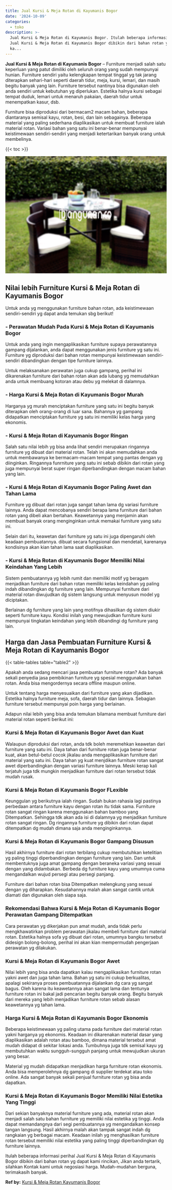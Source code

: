 ```yaml
---
title: Jual Kursi & Meja Rotan di Kayumanis Bogor
date: '2024-10-09'
categories:
  - toko
description: >-
  Jual Kursi & Meja Rotan di Kayumanis Bogor. Itulah beberapa informasi perihal
  Jual Kursi & Meja Rotan di Kayumanis Bogor dibikin dari bahan rotan yg dapat
  ka...
---
```


**Jual Kursi & Meja Rotan di Kayumanis Bogor** – Furniture menjadi salah satu keperluan yang patut dimiliki oleh seluruh orang yang sudah mempunyai hunian. Furniture sendiri yaitu kelengkapan tempat tinggal yg tak jarang diterapkan sehari-hari seperti daerah tidur, meja, kursi, lemari, dan masih begitu banyak yang lain. Furniture tersebut nantinya bisa digunakan oleh anda sendiri untuk kebutuhan yg diperlukan. Estetika halnya kursi sebagai tempat duduk, lemari untuk menaruh pakaian, daerah tidur untuk menempatkan kasur, dsb.

Furniture bisa diproduksi dari bermacam2 macam bahan, beberapa diantaranya semisal kayu, rotan, besi, dan lain sebagainya. Beberapa material yang paling sederhana diaplikasikan untuk membuat furniture ialah material rotan. Variasi bahan yang satu ini benar-benar mempunyai keistimewaan sendiri-sendiri yang menjadi ketertarikan banyak orang untuk membelinya.

{{< toc >}}

![Jual Kursi & Meja Rotan di Kayumanis Bogor](/images/kursi-meja-rotan-murah53.png)

## Nilai lebih Furniture Kursi & Meja Rotan di Kayumanis Bogor

Untuk anda yg menggunakan furniture bahan rotan, ada keistimewaan sendiri-sendiri yg dapat anda temukan sbg berikut!

### \- Perawatan Mudah Pada Kursi & Meja Rotan di Kayumanis Bogor

Untuk anda yang ingin mengaplikasikan furniture supaya perawatannya gampang dijalankan, anda dapat menggunakan jenis furniture yg satu ini. Furniture yg diproduksi dari bahan rotan mempunyai keistimewaan sendiri-sendiri dibandingkan dengan tipe furniture lainnya.

Untuk melaksanakan perawatan juga cukup gampang, perihal ini dikarenakan furniture dari bahan rotan akan ada lubang yg memudahkan anda untuk membuang kotoran atau debu yg melekat di dalamnya.

### \- Harga Kursi & Meja Rotan di Kayumanis Bogor Murah

Harganya yg murah menciptakan furniture yang satu ini begitu banyak diterapkan oleh orang-orang di luar sana. Bahannya yg gampang didapatkan menciptakan furniture yg satu ini memiliki kelas harga yang ekonomis.

### \- Kursi & Meja Rotan di Kayumanis Bogor Ringan

Salah satu nilai lebih yg bisa anda lihat sendiri merupakan ringannya furniture yg dibuat dari material rotan. Telah ini akan memudahkan anda untuk membawanya ke bermacam-macam tempat yang pantas dengan yg diinginkan. Ringannya funrniture yang satu ini sebab dibikin dari rotan yang juga mempunyai berat super ringan diperbandingkan dengan macam bahan yang lain.

### \- Kursi & Meja Rotan di Kayumanis Bogor Paling Awet dan Tahan Lama

Furniture yg dibuat dari rotan juga sangat tahan lama dg variasi furniture lainnya. Anda dapat mencobanya sendiri berapa lama furniture dari bahan rotan yang dibeli akan bertahan. Keawetannya yang menjamin akan membuat banyak orang menginginkan untuk memakai furniture yang satu ini.

Selain dari itu, keawetan dari furniture yg satu ini juga dipengaruhi oleh keadaan pembuatannya. dibuat secara fungsional dan mendetail, karenanya kondisinya akan kian tahan lama saat diaplikasikan.

### \- Kursi & Meja Rotan di Kayumanis Bogor Memiliki Nilai Keindahan Yang Lebih

Sistem pembuatannya yg lebih rumit dan memiliki motif yg beragam menjadikan furniture dari bahan rotan memiliki kelas keindahan yg paling indah dibandingkan dg furniture yang lain. Mempunyai furniture dari material rotan diwujudkan dg sistem langsung untuk menyusun model yg diciptakan.

Berlainan dg furniture yang lain yang motifnya dihasilkan dg sistem diukir seperti furniture kayu. Kondisi inilah yang mewujudkan furniture kursi mempunyai tingkatan keindahan yang lebih dibandingi dg furniture yang lain.

## Harga dan Jasa Pembuatan Furniture Kursi & Meja Rotan di Kayumanis Bogor

{{< table-tables table="table2" >}}

Apakah anda sedang mencari jasa pembuatan furniture rotan? Ada banyak sekali penyedia jasa pembikinan furniture yg spesial menggunakan bahan rotan. Anda bisa mengordernya secara offline maupun online.

Untuk tentang harga menyesuaikan dari furniture yang akan dijadikan. Estetika halnya furniture meja, sofa, daerah tidur dan lainnya. Sebagian furniture tersebut mempunyai poin harga yang berlainan.

Adapun nilai lebih yang bisa anda temukan bilamana membuat furniture dari material rotan seperti berikut ini:

### Kursi & Meja Rotan di Kayumanis Bogor Awet dan Kuat

Walaupun diproduksi dari rotan, anda tdk boleh meremehkan keawetan dari furniture yang satu ini. Daya tahan dari furniture rotan juga benar-benar kuat, akan betul-betul cocok jikalau anda mengaplikasikan furniture dari material yang satu ini. Daya tahan yg kuat menjdikan furniture rotan sangat awet diperbandingkan dengan variasi furniture lainnya. Meski kerap kali terjatuh juga tdk mungkin menjadikan furniture dari rotan tersebut tidak mudah rusak.

### Kursi & Meja Rotan di Kayumanis Bogor FLexible

Keunggulan yg berikutnya ialah ringan. Sudah bukan rahasia lagi pastinya perbedaan antara furniture kayu dengan rotan itu tidak sama. Furniture rotan sangat ringan karena menggunakan bahan bamboo yang Ditempatkan. Sehingga tdk akan ada isi di dalamnya yg menjadikan furniture rotan sangat ringan. Dg ringannya furniture yg dibikin dari rotan dapat ditempatkan dg mudah dimana saja anda menginginkannya.

### Kursi & Meja Rotan di Kayumanis Bogor Gampang Disusun

Hasil akhirnya furniture dari rotan terbilang cukup membutuhkan ketelitian yg paling tinggi diperbandingkan dengan furniture yang lain. Dan untuk membentuknya juga amat gampang dengan beraneka variasi yang sesuai dengan yang didambakan. Berbeda dg furniture kayu yang umumnya cuma mengandalkan wujud persegi atau persegi panjang.

Furniture dari bahan rotan bisa Ditempatkan melengkung yang sesuai dengan yg diharapkan. Kesudahannya malah akan sangat cantik untuk diamati dan digunakan oleh siapa saja.

### Rekomendasi Bahwa Kursi & Meja Rotan di Kayumanis Bogor Perawatan Gampang Ditempatkan

Cara perawatan yg dikerjakan pun amat mudah, anda tidak perlu mengkhawatirkan problem perawatan jikalau membeli furniture dari material rotan. Estetika halnya sofa yg dibuat dari rotan, umumnya bangku tersebut didesign bolong-bolong, perihal ini akan kian mempermudah pengerjaan perawatan yg dilakukan.

### Kursi & Meja Rotan di Kayumanis Bogor Awet

Nilai lebih yang bisa anda dapatkan kalau mengaplikasikan furniture rotan yakni awet dan juga tahan lama. Bahan yg satu ini cukup berkualitas, apalagi sekiranya proses pembuatannya dijalankan dg cara yg sangat bagus. Oleh karena itu keawetannya akan sangat lama dan tentunya furniture rotan ini bakal jadi pencarian begitu banyak orang. Begitu banyak dari mereka yang lebih menjadikan furniture rotan sebab alasan keawetannya yg tahan lama.

### Harga Kursi & Meja Rotan di Kayumanis Bogor Ekonomis

Beberapa keistimewaan yg paling utama pada furniture dari material rotan yakni harganya yg ekonomis. Keadaan ini dikarenakan material dasar yang diaplikasikan adalah rotan atau bamboo, dimana material tersebut amat mudah didapat di sekitar lokasi anda. Tumbuhnya juga tdk semisal kayu yg membutuhkan waktu sungguh-sungguh panjang untuk mewujudkan ukuran yang besar.

Material yg mudah didapatkan menjadikan harga furniture rotan ekonomis. Anda bisa memperolehnya dg gampang di supplier terdekat atau toko online. Ada sangat banyak sekali penjual furniture rotan yg bisa anda dapatkan.

### Kursi & Meja Rotan di Kayumanis Bogor Memiliki Nilai Estetika Yang Tinggi

Dari sekian banyaknya material furniture yang ada, material rotan akan menjadi salah satu bahan furniture yg memiliki nilai estetika yg tinggi. Anda dapat memandangnya dari segi pembuatannya yg mengandalkan konsep tangan langsung. Hasil akhirnya malah akan tampak sangat indah dg rangkaian yg berbagai macam. Keadaan inilah yg menghasilkan furniture rotan tersebut memiliki nilai estetika yang paling tinggi diperbandingkan dg furniture lainnya.

Itulah beberapa informasi perihal Jual Kursi & Meja Rotan di Kayumanis Bogor dibikin dari bahan rotan yg dapat kami rincikan, Jikan anda tertarik, silahkan Kontak kami untuk negosiasi harga. Mudah-mudahan berguna, terimakasih banyak.

**Ref by:** [Kursi & Meja Rotan Kayumanis Bogor](https://id.wikipedia.org/wiki/Kursi)
